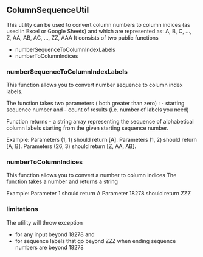 ## ColumnSequenceUtil

This utility can be used to convert column numbers to column indices (as used in Excel or Google Sheets) and which are represented as: A, B, C, ..., Z, AA, AB, AC, ..., ZZ, AAA
It consists of two public functions
- numberSequenceToColumnIndexLabels
- numberToColumnIndices

### numberSequenceToColumnIndexLabels

This function allows you to convert number sequence to column index labels.

The function takes two parameters ( both greater than zero) : 
    - starting sequence number and 
    - count of results (i.e. number of labels you need)

Function returns 
    - a string array representing the sequence of alphabetical column labels starting from the given starting sequence number.

Example:
Parameters (1, 1) should return [A].
Parameters (1, 2) should return [A, B].
Parameters (26, 3) should return [Z, AA, AB].

### numberToColumnIndices

This function allows you to convert a number to column indices
The function takes a number and returns a string

Example:
Parameter 1 should return A
Parameter 18278 should return ZZZ 

### limitations
The utility will throw exception 
- for any input beyond 18278 and 
- for sequence labels that go beyond ZZZ when ending sequence numbers are beyond 18278

